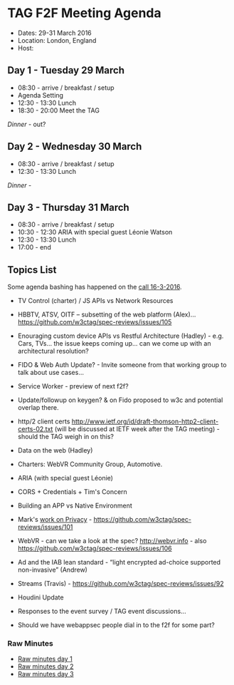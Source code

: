 # TAG F2F Meeting Agenda

* Dates: 29-31 March 2016
* Location: London, England
* Host: 

## Day 1 - Tuesday 29 March

* 08:30 - arrive / breakfast / setup
* Agenda Setting
* 12:30 - 13:30 Lunch 
* 18:30 - 20:00 Meet the TAG

_Dinner_ - out?


## Day 2 - Wednesday 30 March 

* 08:30 - arrive / breakfast / setup
* 12:30 - 13:30 Lunch

_Dinner_ - 

## Day 3 - Thursday 31 March

* 08:30 - arrive / breakfast / setup
* 10:30 - 12:30 ARIA with special guest Léonie Watson
* 12:30 - 13:30 Lunch
* 17:00 - end

## Topics List

Some agenda bashing has happened on the [call 16-3-2016](https://pad.w3ctag.org/p/16-03-2016-minutes.md).

* TV Control (charter) / JS APIs vs Network Resources
* HBBTV, ATSV, OITF – subsetting of the web platform (Alex)... https://github.com/w3ctag/spec-reviews/issues/105
* Enouraging custom device APIs vs Restful Architecture (Hadley) - e.g. Cars, TVs... the issue keeps coming up... can we come up with an architectural resolution?
* FIDO & Web Auth Update? - Invite someone from that working group to talk about use cases...
* Service Worker - preview of next f2f?
* Update/followup on keygen? & on Fido proposed to w3c and potential overlap there.
* http/2 client certs http://www.ietf.org/id/draft-thomson-http2-client-certs-02.txt (will be discussed at IETF week after the TAG meeting) - should the TAG weigh in on this?
* Data on the web (Hadley)
* Charters: WebVR Community Group, Automotive.
* ARIA (with special guest Léonie)
* CORS + Credentials + Tim's Concern
* Building an APP vs Native Environment
* Mark's [work on Privacy](https://gist.github.com/mnot/96440a5ca74fcf328d23) - https://github.com/w3ctag/spec-reviews/issues/101
* WebVR - can we take a look at the spec? http://webvr.info - also https://github.com/w3ctag/spec-reviews/issues/106
* Ad and the IAB lean standard - “light encrypted ad-choice supported non-invasive” (Andrew)
* Streams (Travis) - https://github.com/w3ctag/spec-reviews/issues/92
* Houdini Update
* Responses to the event survey / TAG event discussions...

* Should we have webappsec people dial in to the f2f for some part?

### Raw Minutes

* [Raw minutes day 1](https://etherpad.w3ctag.org/p/29-03-2016-minutes.md)
* [Raw minutes day 2](https://etherpad.w3ctag.org/p/30-03-2016-minutes.md)
* [Raw minutes day 3](https://etherpad.w3ctag.org/p/31-03-2016-minutes.md)
